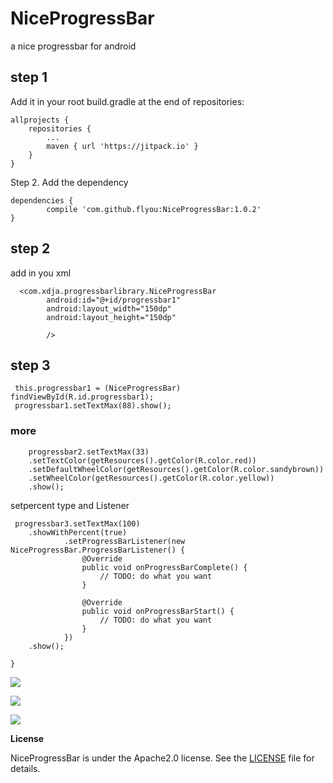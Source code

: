 # NiceProgressBar
a nice progressbar for android
## step 1

Add it in your root build.gradle at the end of repositories:

	allprojects {
		repositories {
			...
			maven { url 'https://jitpack.io' }
		}
	}
Step 2. Add the dependency

	dependencies {
	        compile 'com.github.flyou:NiceProgressBar:1.0.2'
	}

## step 2
add in you xml

      <com.xdja.progressbarlibrary.NiceProgressBar
            android:id="@+id/progressbar1"
            android:layout_width="150dp"
            android:layout_height="150dp"

            />

## step 3
     this.progressbar1 = (NiceProgressBar) findViewById(R.id.progressbar1);
     progressbar1.setTextMax(88).show();

### more

        progressbar2.setTextMax(33)
        .setTextColor(getResources().getColor(R.color.red))
        .setDefaultWheelColor(getResources().getColor(R.color.sandybrown))
        .setWheelColor(getResources().getColor(R.color.yellow))
        .show();

 setpercent type and Listener

	 progressbar3.setTextMax(100)
        .showWithPercent(true)
                .setProgressBarListener(new NiceProgressBar.ProgressBarListener() {
                    @Override
                    public void onProgressBarComplete() {
                        // TODO: do what you want
                    }

                    @Override
                    public void onProgressBarStart() {
                        // TODO: do what you want
                    }
                })
        .show();

    }


![](http://ww4.sinaimg.cn/large/a2f7c645jw1fcsh5ysarzg207n06xgo0.gif)

![](http://ww4.sinaimg.cn/large/a2f7c645jw1fcsh6d4yc7g207n06x77w.gif)

![](http://ww4.sinaimg.cn/large/a2f7c645jw1fcsh6kceecg207n06xgoj.gif)

**License**

NiceProgressBar is under the Apache2.0 license. See the [LICENSE](https://github.com/flyou/NiceProgressBar/blob/master/LICENSE) file for details.
